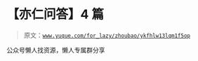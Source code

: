 # 【亦仁问答】4 篇

> 原文：[`www.yuque.com/for_lazy/zhoubao/ykfhlw13lqm1f5op`](https://www.yuque.com/for_lazy/zhoubao/ykfhlw13lqm1f5op)

公众号懒人找资源，懒人专属群分享